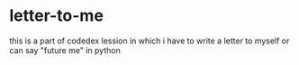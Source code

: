 # letter-to-me
 this is a part of codedex lession in which i have to write a letter to myself or can say "future me" in python

